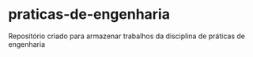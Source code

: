 # praticas-de-engenharia
Repositório criado para armazenar trabalhos da disciplina de práticas de engenharia

